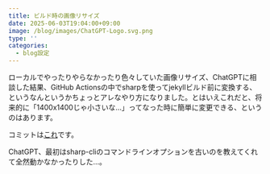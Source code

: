 ```yaml
---
title: ビルド時の画像リサイズ
date: 2025-06-03T19:04:00+09:00
image: /blog/images/ChatGPT-Logo.svg.png
type: ''
categories:
  - blog設定
---
```

ローカルでやったりやらなかったり色々していた画像リサイズ、ChatGPTに相談した結果、GitHub Actionsの中でsharpを使ってjekyllビルド前に変換する、というなんというかちょっとアレなやり方になりました。とはいえこれだと、将来的に「1400x1400じゃ小さいな…」ってなった時に簡単に変更できる、というのはあります。

コミットは[これ](https://github.com/skoji/skoji.jp-source/commit/746557b4ef56a620582d350c4bb9f2a78bf497d9)です。

ChatGPT、最初はsharp-cliのコマンドラインオプションを古いのを教えてくれて全然動かなかったりした…。
